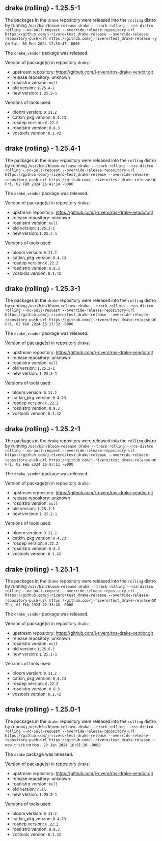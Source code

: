 ## drake (rolling) - 1.25.5-1

The packages in the `drake` repository were released into the `rolling` distro by running `/usr/bin/bloom-release drake --track rolling --ros-distro rolling --no-pull-request --override-release-repository-url https://github.com/j-rivero/test_drake-release --override-release-repository-push-url https://github.com/j-rivero/test_drake-release -y` on `Sat, 03 Feb 2024 17:30:47 -0000`

The `drake_vendor` package was released.

Version of package(s) in repository `drake`:

- upstream repository: https://github.com/j-rivero/ros-drake-vendor.git
- release repository: unknown
- rosdistro version: `null`
- old version: `1.25.4-1`
- new version: `1.25.5-1`

Versions of tools used:

- bloom version: `0.11.2`
- catkin_pkg version: `0.4.23`
- rosdep version: `0.22.2`
- rosdistro version: `0.8.3`
- vcstools version: `0.1.42`


## drake (rolling) - 1.25.4-1

The packages in the `drake` repository were released into the `rolling` distro by running `/usr/bin/bloom-release drake --track rolling --ros-distro rolling --no-pull-request --override-release-repository-url https://github.com/j-rivero/test_drake-release --override-release-repository-push-url https://github.com/j-rivero/test_drake-release` on `Fri, 02 Feb 2024 15:42:14 -0000`

The `drake_vendor` package was released.

Version of package(s) in repository `drake`:

- upstream repository: https://github.com/j-rivero/ros-drake-vendor.git
- release repository: unknown
- rosdistro version: `null`
- old version: `1.25.3-1`
- new version: `1.25.4-1`

Versions of tools used:

- bloom version: `0.11.2`
- catkin_pkg version: `0.4.23`
- rosdep version: `0.22.2`
- rosdistro version: `0.8.3`
- vcstools version: `0.1.42`


## drake (rolling) - 1.25.3-1

The packages in the `drake` repository were released into the `rolling` distro by running `/usr/bin/bloom-release drake --track rolling --ros-distro rolling --no-pull-request --override-release-repository-url https://github.com/j-rivero/test_drake-release --override-release-repository-push-url https://github.com/j-rivero/test_drake-release` on `Fri, 02 Feb 2024 15:27:32 -0000`

The `drake_vendor` package was released.

Version of package(s) in repository `drake`:

- upstream repository: https://github.com/j-rivero/ros-drake-vendor.git
- release repository: unknown
- rosdistro version: `null`
- old version: `1.25.2-1`
- new version: `1.25.3-1`

Versions of tools used:

- bloom version: `0.11.2`
- catkin_pkg version: `0.4.23`
- rosdep version: `0.22.2`
- rosdistro version: `0.8.3`
- vcstools version: `0.1.42`


## drake (rolling) - 1.25.2-1

The packages in the `drake` repository were released into the `rolling` distro by running `/usr/bin/bloom-release drake --track rolling --ros-distro rolling --no-pull-request --override-release-repository-url https://github.com/j-rivero/test_drake-release --override-release-repository-push-url https://github.com/j-rivero/test_drake-release` on `Fri, 02 Feb 2024 15:07:11 -0000`

The `drake_vendor` package was released.

Version of package(s) in repository `drake`:

- upstream repository: https://github.com/j-rivero/ros-drake-vendor.git
- release repository: unknown
- rosdistro version: `null`
- old version: `1.25.1-1`
- new version: `1.25.2-1`

Versions of tools used:

- bloom version: `0.11.2`
- catkin_pkg version: `0.4.23`
- rosdep version: `0.22.2`
- rosdistro version: `0.8.3`
- vcstools version: `0.1.42`


## drake (rolling) - 1.25.1-1

The packages in the `drake` repository were released into the `rolling` distro by running `/usr/bin/bloom-release drake --track rolling --ros-distro rolling --no-pull-request --override-release-repository-url https://github.com/j-rivero/test_drake-release --override-release-repository-push-url https://github.com/j-rivero/test_drake-release` on `Thu, 01 Feb 2024 22:33:48 -0000`

The `drake_vendor` package was released.

Version of package(s) in repository `drake`:

- upstream repository: https://github.com/j-rivero/ros-drake-vendor.git
- release repository: unknown
- rosdistro version: `null`
- old version: `1.25.0-1`
- new version: `1.25.1-1`

Versions of tools used:

- bloom version: `0.11.2`
- catkin_pkg version: `0.4.23`
- rosdep version: `0.22.2`
- rosdistro version: `0.8.3`
- vcstools version: `0.1.42`


## drake (rolling) - 1.25.0-1

The packages in the `drake` repository were released into the `rolling` distro by running `/usr/bin/bloom-release drake --track rolling --ros-distro rolling --no-pull-request --override-release-repository-url https://github.com/j-rivero/test_drake-release --override-release-repository-push-url https://github.com/j-rivero/test_drake-release --new-track` on `Mon, 22 Jan 2024 16:01:20 -0000`

The `drake` package was released.

Version of package(s) in repository `drake`:

- upstream repository: https://github.com/j-rivero/ros-drake-vendor.git
- release repository: unknown
- rosdistro version: `null`
- old version: `null`
- new version: `1.25.0-1`

Versions of tools used:

- bloom version: `0.11.2`
- catkin_pkg version: `0.4.23`
- rosdep version: `0.22.2`
- rosdistro version: `0.8.3`
- vcstools version: `0.1.42`


